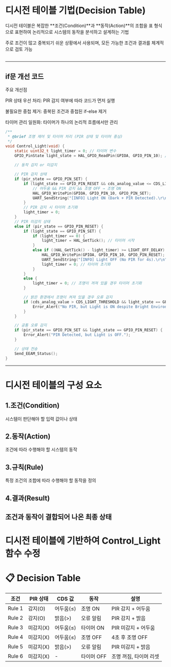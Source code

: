 # **디시전 테이블 기법(Decision Table)**

디시전 테이블은 복잡한 **조건(Condition)**과 **동작(Action)**의 조합을 표 형식으로 표현하여 논리적으로 시스템의 동작을 분석하고 설계하는 기법

주로 조건이 많고 중복되기 쉬운 상황에서 사용되며, 모든 가능한 조건과 결과를 체계적으로 검토 가능 

## 
-------------
## if문 개선 코드 

주요 개선점 

PIR 상태 우선 처리: PIR 감지 여부에 따라 코드가 먼저 실행

불필요한 중첩 제거: 중복된 조건과 중첩된 if-else 제거 

타이머 관리 일원화: 타이머가 하나의 논리적 흐름에서만 관리

```c 
/**
 * @brief 조명 제어 및 타이머 처리 (PIR 상태 및 타이머 중심)
 */
void Control_Light(void) {
    static uint32_t light_timer = 0; // 타이머 변수
    GPIO_PinState light_state = HAL_GPIO_ReadPin(GPIOA, GPIO_PIN_10); // 현재 조명 상태
    
    // 동작 감지 or 미감지

    // PIR 감지 상태 
    if (pir_state == GPIO_PIN_SET) {
        if (light_state == GPIO_PIN_RESET && cds_analog_value <= CDS_LIGHT_THRESHOLD) {
            // 어두움 && PIR 감지 && 조명 OFF → 조명 ON
            HAL_GPIO_WritePin(GPIOA, GPIO_PIN_10, GPIO_PIN_SET);
            UART_SendString("[INFO] Light ON (Dark + PIR Detected).\r\n");
        }
        // PIR 감지 시 타이머 초기화
        light_timer = 0;
    }
    // PIR 미감지 상태
    else if (pir_state == GPIO_PIN_RESET) {
        if (light_state == GPIO_PIN_SET) {
            if (light_timer == 0) {
                light_timer = HAL_GetTick(); // 타이머 시작
            } 
            else if ((HAL_GetTick() - light_timer) >= LIGHT_OFF_DELAY) {
                HAL_GPIO_WritePin(GPIOA, GPIO_PIN_10, GPIO_PIN_RESET); // 조명 OFF
                UART_SendString("[INFO] Light OFF (No PIR for 4s).\r\n");
                light_timer = 0; // 타이머 초기화
            }
        } 
        else {
            light_timer = 0; // 조명이 꺼져 있을 경우 타이머 초기화
        }

        // 밝은 환경에서 조명이 켜져 있을 경우 오류 감지
        if (cds_analog_value > CDS_LIGHT_THRESHOLD && light_state == GPIO_PIN_SET) {
            Error_Alert("No PIR, but Light is ON despite Bright Environment.");
        }
    }

    // 공통 오류 감지
    if (pir_state == GPIO_PIN_SET && light_state == GPIO_PIN_RESET) {
        Error_Alert("PIR Detected, but Light is OFF.");
    }

    // 상태 전송
    Send_EEAM_Status();
}
```
---------

# **디시전 테이블의 구성 요소**
## 1.조건(Condition)
시스템이 판단해야 할 입력 값이나 상태
## 2.동작(Action)
조건에 따라 수행해야 할 시스템의 동작
## 3.규칙(Rule)
특정 조건의 조합에 따라 수행해야 할 동작을 정의
## 4.결과(Result)
조건과 동작이 결합되어 나온 최종 상태
--------



# **디시전 테이블에 기반하여 Control_Light 함수 수정** 


# 📋 Decision Table
| 조건       | PIR 상태 | CDS 값     | 동작       | 설명                 |
|------------|----------|-----------|-----------|---------------------- |
| Rule 1     | 감지(O)  | 어두움(≤) | 조명 ON   | PIR 감지 + 어두움       |
| Rule 2     | 감지(O)  | 밝음(>)   | 오류 알림 | PIR 감지 + 밝음         |
| Rule 3     | 미감지(X)| 어두움(≤) | 타이머 ON | PIR 미감지 + 어두움      |
| Rule 4     | 미감지(X)| 어두움(≤) | 조명 OFF  | 4초 후 조명 OFF         |
| Rule 5     | 미감지(X)| 밝음(>)   | 오류 알림 | PIR 미감지 + 밝음       |
| Rule 6     | 미감지(X)| -         | 타이머 OFF| 조명 꺼짐, 타이머 리셋  |
